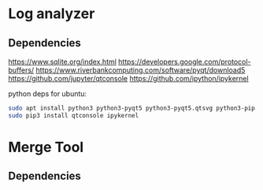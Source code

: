 Log analyzer
===========

## Dependencies

https://www.sqlite.org/index.html
https://developers.google.com/protocol-buffers/
https://www.riverbankcomputing.com/software/pyqt/download5
https://github.com/jupyter/qtconsole
https://github.com/ipython/ipykernel

python deps for ubuntu:
``` bash
sudo apt install python3 python3-pyqt5 python3-pyqt5.qtsvg python3-pip
sudo pip3 install qtconsole ipykernel
```

Merge Tool
=========

## Dependencies
